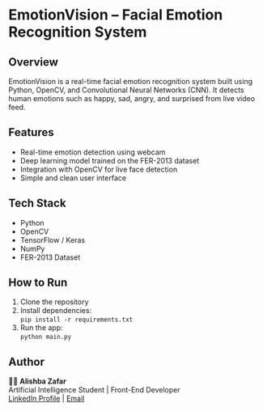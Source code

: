 # EmotionVision – Facial Emotion Recognition System

## Overview
EmotionVision is a real-time facial emotion recognition system built using Python, OpenCV, and Convolutional Neural Networks (CNN). It detects human emotions such as happy, sad, angry, and surprised from live video feed.

## Features
- Real-time emotion detection using webcam
- Deep learning model trained on the FER-2013 dataset
- Integration with OpenCV for live face detection
- Simple and clean user interface

## Tech Stack
- Python
- OpenCV
- TensorFlow / Keras
- NumPy
- FER-2013 Dataset

## How to Run
1. Clone the repository
2. Install dependencies:  
   `pip install -r requirements.txt`
3. Run the app:  
   `python main.py`

## Author
👩‍💻 **Alishba Zafar**  
Artificial Intelligence Student | Front-End Developer  
[LinkedIn Profile](https://www.linkedin.com/in/your-link) | [Email](mailto:your-email@gmail.com)
